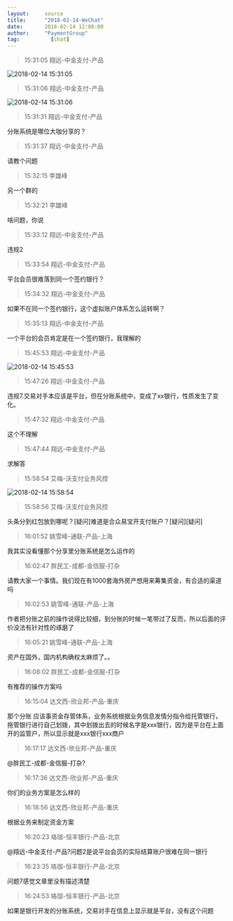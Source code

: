 ```yaml
---
layout:     source 
title:      "2018-02-14-WeChat"
date:       2018-02-14 12:00:00
author:     "PaymentGroup"
tag:		  [chat]
---
```

> 15:31:05  翔远-中金支付-产品  
   
![2018-02-14 15:31:05](http://static.cocolian.org/img/20180214_153105.png) 
   
> 15:31:06  翔远-中金支付-产品  
   
![2018-02-14 15:31:06](http://static.cocolian.org/img/20180214_153106.png) 
   
> 15:31:31  翔远-中金支付-产品  
   
分账系统是哪位大咖分享的？  
   
> 15:31:37  翔远-中金支付-产品  
   
请教个问题  
   
> 15:32:15  李雄峰  
   
另一个群的  
   
> 15:32:21  李雄峰  
   
啥问题，你说  
   
> 15:33:12  翔远-中金支付-产品  
   
违规2  
   
> 15:33:54  翔远-中金支付-产品  
   
平台会员很难落到同一个签约银行？  
   
> 15:34:32  翔远-中金支付-产品  
   
如果不在同一个签约银行，这个虚拟账户体系怎么运转啊？  
   
> 15:35:13  翔远-中金支付-产品  
   
一个平台的会员肯定是在一个签约银行，我理解的  
   
> 15:45:53  翔远-中金支付-产品  
   
![2018-02-14 15:45:53](http://static.cocolian.org/img/20180214_154553.png) 
   
> 15:47:26  翔远-中金支付-产品  
   
违规7.交易对手本应该是平台，但在分账系统中，变成了xx银行，性质发生了变化。  
   
> 15:47:32  翔远-中金支付-产品  
   
这个不理解  
   
> 15:47:44  翔远-中金支付-产品  
   
求解答  
   
> 15:58:54  艾梅-沃支付业务风控  
   
![2018-02-14 15:58:54](http://static.cocolian.org/img/20180214_155854.png) 
   
> 15:58:56  艾梅-沃支付业务风控  
   
头条分到红包放到哪呢？[疑问]难道是合众易宝开支付账户？[疑问][疑问]  
   
> 16:01:52  姚雪峰-通联-产品-上海  
   
我其实没看懂那个分享里分账系统是怎么运作的  
   
> 16:02:47  胖民工-成都-金信服-打杂  
   
请教大家一个事情。我们现在有1000套海外房产想用来筹集资金，有合适的渠道吗  
   
> 16:02:53  姚雪峰-通联-产品-上海  
   
作者把分账之前的操作说得比较细，到分账的时候一笔带过了反而，所以后面的评价没法有针对性的琢磨了  
   
> 16:05:21  姚雪峰-通联-产品-上海  
   
资产在国外，国内机构确权太麻烦了。。  
   
> 16:08:02  胖民工-成都-金信服-打杂  
   
有推荐的操作方案吗  
   
> 16:15:04  达文西-欣业邦-产品-重庆  
   
那个分账 应该事资金存管体系，业务系统根据业务信息发情分指令给托管银行，拖管银行进行自己划拨，其中划拨出去的时候名字是xxx银行，因为是平台在上面开的监管户，所以显示就是xxx银行xxx商户  
   
> 16:17:17  达文西-欣业邦-产品-重庆  
   
@胖民工-成都-金信服-打杂?  
   
> 16:17:36  达文西-欣业邦-产品-重庆  
   
你们的业务方案是怎么样的  
   
> 16:18:56  达文西-欣业邦-产品-重庆  
   
根据业务来制定资金方案  
   
> 16:20:23  珞珈-恒丰银行-产品-北京  
   
@翔远-中金支付-产品?问题2是说平台会员的实际结算账户很难在同一银行  
   
> 16:23:35  珞珈-恒丰银行-产品-北京  
   
问题7感觉文章里没有描述清楚  
   
> 16:24:53  珞珈-恒丰银行-产品-北京  
   
如果是银行开发的分账系统，交易对手在信息上显示就是平台，没有这个问题  
   
